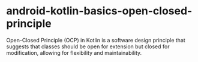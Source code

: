 # android-kotlin-basics-open-closed-principle
Open-Closed Principle (OCP) in Kotlin is a software design principle that suggests that classes should be open for extension but closed for modification, allowing for flexibility and maintainability.
